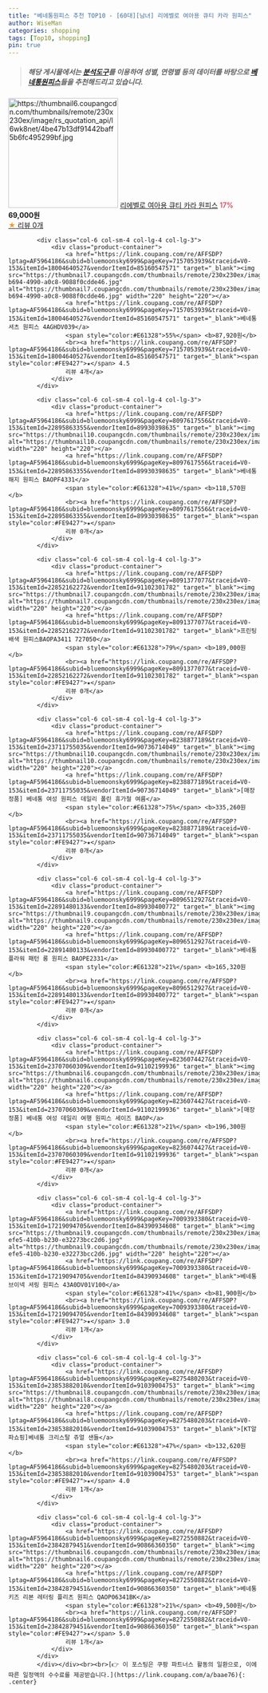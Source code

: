 ```yaml
---
title: "베네통원피스 추천 TOP10 - [60대][남녀] 리에벨로 여아용 큐티 카라 원피스"
author: WiseMan
categories: shopping
tags: [Top10, shopping]
pin: true
---
```


> ##### 해당 게시물에서는 [**분석도구**](https://itemscout.io/)를 이용하여 **성별**, **연령별** 등의 데이터를 바탕으로 [**베네통원피스**](https://link.coupang.com/a/baae76)들을 추천해드리고 있습니다.
<div class="container"><div class="row">
            <div class="col-6 col-sm-4 col-lg-4 col-lg-3">
                <div class="product-container">
                    <a href="https://link.coupang.com/re/AFFSDP?lptag=AF5964186&subid=bluemoonsky6999&pageKey=8250085039&traceid=V0-153&itemId=23750033362&vendorItemId=90774561429" target="_blank"><img src="https://thumbnail6.coupangcdn.com/thumbnails/remote/230x230ex/image/rs_quotation_api/l6wk8net/4be47b13df91442baff5b6fc495299bf.jpg" alt="https://thumbnail6.coupangcdn.com/thumbnails/remote/230x230ex/image/rs_quotation_api/l6wk8net/4be47b13df91442baff5b6fc495299bf.jpg" width="220" height="220"></a>
                    <a href="https://link.coupang.com/re/AFFSDP?lptag=AF5964186&subid=bluemoonsky6999&pageKey=8250085039&traceid=V0-153&itemId=23750033362&vendorItemId=90774561429" target="_blank">리에벨로 여아용 큐티 카라 원피스</a>
                    <span style="color:#E61328">17%</span> <b>69,000원</b>
                    <br><a href="https://link.coupang.com/re/AFFSDP?lptag=AF5964186&subid=bluemoonsky6999&pageKey=8250085039&traceid=V0-153&itemId=23750033362&vendorItemId=90774561429" target="_blank"><span style="color:#FE9427">★</span> 
                    리뷰 0개</a>
                </div>
            </div>
            
            <div class="col-6 col-sm-4 col-lg-4 col-lg-3">
                <div class="product-container">
                    <a href="https://link.coupang.com/re/AFFSDP?lptag=AF5964186&subid=bluemoonsky6999&pageKey=7157053939&traceid=V0-153&itemId=18004640527&vendorItemId=85160547571" target="_blank"><img src="https://thumbnail7.coupangcdn.com/thumbnails/remote/230x230ex/image/retail/images/2023/02/23/18/1/5ce0030c-b694-4990-a0c8-9088f0cdde46.jpg" alt="https://thumbnail7.coupangcdn.com/thumbnails/remote/230x230ex/image/retail/images/2023/02/23/18/1/5ce0030c-b694-4990-a0c8-9088f0cdde46.jpg" width="220" height="220"></a>
                    <a href="https://link.coupang.com/re/AFFSDP?lptag=AF5964186&subid=bluemoonsky6999&pageKey=7157053939&traceid=V0-153&itemId=18004640527&vendorItemId=85160547571" target="_blank">베네통 셔츠 원피스 4AGHDV039</a>
                    <span style="color:#E61328">55%</span> <b>87,920원</b>
                    <br><a href="https://link.coupang.com/re/AFFSDP?lptag=AF5964186&subid=bluemoonsky6999&pageKey=7157053939&traceid=V0-153&itemId=18004640527&vendorItemId=85160547571" target="_blank"><span style="color:#FE9427">★</span> 4.5
                    리뷰 4개</a>
                </div>
            </div>
            
            <div class="col-6 col-sm-4 col-lg-4 col-lg-3">
                <div class="product-container">
                    <a href="https://link.coupang.com/re/AFFSDP?lptag=AF5964186&subid=bluemoonsky6999&pageKey=8097617556&traceid=V0-153&itemId=22895863355&vendorItemId=89930398635" target="_blank"><img src="https://thumbnail10.coupangcdn.com/thumbnails/remote/230x230ex/image/vendor_inventory/022a/e5d71a78b4fa562023905e3d879bc0985db7b2a96e73bae11b48b620ffb1.jpg" alt="https://thumbnail10.coupangcdn.com/thumbnails/remote/230x230ex/image/vendor_inventory/022a/e5d71a78b4fa562023905e3d879bc0985db7b2a96e73bae11b48b620ffb1.jpg" width="220" height="220"></a>
                    <a href="https://link.coupang.com/re/AFFSDP?lptag=AF5964186&subid=bluemoonsky6999&pageKey=8097617556&traceid=V0-153&itemId=22895863355&vendorItemId=89930398635" target="_blank">베네통 해지 원피스 BAOPF4331</a>
                    <span style="color:#E61328">41%</span> <b>118,570원</b>
                    <br><a href="https://link.coupang.com/re/AFFSDP?lptag=AF5964186&subid=bluemoonsky6999&pageKey=8097617556&traceid=V0-153&itemId=22895863355&vendorItemId=89930398635" target="_blank"><span style="color:#FE9427">★</span> 
                    리뷰 0개</a>
                </div>
            </div>
            
            <div class="col-6 col-sm-4 col-lg-4 col-lg-3">
                <div class="product-container">
                    <a href="https://link.coupang.com/re/AFFSDP?lptag=AF5964186&subid=bluemoonsky6999&pageKey=8091377077&traceid=V0-153&itemId=22852162272&vendorItemId=91102301782" target="_blank"><img src="https://thumbnail7.coupangcdn.com/thumbnails/remote/230x230ex/image/vendor_inventory/d1ec/d8ef9205705e2c317c448999aed8855f8f57fae3bd9f25d31c45c95dbbc5.jpg" alt="https://thumbnail7.coupangcdn.com/thumbnails/remote/230x230ex/image/vendor_inventory/d1ec/d8ef9205705e2c317c448999aed8855f8f57fae3bd9f25d31c45c95dbbc5.jpg" width="220" height="220"></a>
                    <a href="https://link.coupang.com/re/AFFSDP?lptag=AF5964186&subid=bluemoonsky6999&pageKey=8091377077&traceid=V0-153&itemId=22852162272&vendorItemId=91102301782" target="_blank">프린팅 배색 원피스BAOPA3411 727050</a>
                    <span style="color:#E61328">79%</span> <b>189,000원</b>
                    <br><a href="https://link.coupang.com/re/AFFSDP?lptag=AF5964186&subid=bluemoonsky6999&pageKey=8091377077&traceid=V0-153&itemId=22852162272&vendorItemId=91102301782" target="_blank"><span style="color:#FE9427">★</span> 
                    리뷰 0개</a>
                </div>
            </div>
            
            <div class="col-6 col-sm-4 col-lg-4 col-lg-3">
                <div class="product-container">
                    <a href="https://link.coupang.com/re/AFFSDP?lptag=AF5964186&subid=bluemoonsky6999&pageKey=8238877189&traceid=V0-153&itemId=23711755035&vendorItemId=90736714049" target="_blank"><img src="https://thumbnail10.coupangcdn.com/thumbnails/remote/230x230ex/image/vendor_inventory/34b8/fb304a6fd68e22b2a129d086a9b844dabe4f91dd32abd91bf4b94b4eef39.jpg" alt="https://thumbnail10.coupangcdn.com/thumbnails/remote/230x230ex/image/vendor_inventory/34b8/fb304a6fd68e22b2a129d086a9b844dabe4f91dd32abd91bf4b94b4eef39.jpg" width="220" height="220"></a>
                    <a href="https://link.coupang.com/re/AFFSDP?lptag=AF5964186&subid=bluemoonsky6999&pageKey=8238877189&traceid=V0-153&itemId=23711755035&vendorItemId=90736714049" target="_blank">[매장정품] 베네통 여성 원피스 데일리 폴린 휴가철 여름</a>
                    <span style="color:#E61328">75%</span> <b>335,260원</b>
                    <br><a href="https://link.coupang.com/re/AFFSDP?lptag=AF5964186&subid=bluemoonsky6999&pageKey=8238877189&traceid=V0-153&itemId=23711755035&vendorItemId=90736714049" target="_blank"><span style="color:#FE9427">★</span> 
                    리뷰 0개</a>
                </div>
            </div>
            
            <div class="col-6 col-sm-4 col-lg-4 col-lg-3">
                <div class="product-container">
                    <a href="https://link.coupang.com/re/AFFSDP?lptag=AF5964186&subid=bluemoonsky6999&pageKey=8096512927&traceid=V0-153&itemId=22891480133&vendorItemId=89930400772" target="_blank"><img src="https://thumbnail9.coupangcdn.com/thumbnails/remote/230x230ex/image/vendor_inventory/1f07/282314e36bd990923fc5482fc4567018c1ca53bc091917dda981211cf4e8.jpg" alt="https://thumbnail9.coupangcdn.com/thumbnails/remote/230x230ex/image/vendor_inventory/1f07/282314e36bd990923fc5482fc4567018c1ca53bc091917dda981211cf4e8.jpg" width="220" height="220"></a>
                    <a href="https://link.coupang.com/re/AFFSDP?lptag=AF5964186&subid=bluemoonsky6999&pageKey=8096512927&traceid=V0-153&itemId=22891480133&vendorItemId=89930400772" target="_blank">베네통 플라워 패턴 롱 원피스 BAOPE2331</a>
                    <span style="color:#E61328">21%</span> <b>165,320원</b>
                    <br><a href="https://link.coupang.com/re/AFFSDP?lptag=AF5964186&subid=bluemoonsky6999&pageKey=8096512927&traceid=V0-153&itemId=22891480133&vendorItemId=89930400772" target="_blank"><span style="color:#FE9427">★</span> 
                    리뷰 0개</a>
                </div>
            </div>
            
            <div class="col-6 col-sm-4 col-lg-4 col-lg-3">
                <div class="product-container">
                    <a href="https://link.coupang.com/re/AFFSDP?lptag=AF5964186&subid=bluemoonsky6999&pageKey=8236074427&traceid=V0-153&itemId=23707060309&vendorItemId=91102199936" target="_blank"><img src="https://thumbnail6.coupangcdn.com/thumbnails/remote/230x230ex/image/vendor_inventory/1ac7/af804ddc39318305bc8fc6a153d1fb4c0fa76ed25d76e34e0e6c44f8b37f.jpg" alt="https://thumbnail6.coupangcdn.com/thumbnails/remote/230x230ex/image/vendor_inventory/1ac7/af804ddc39318305bc8fc6a153d1fb4c0fa76ed25d76e34e0e6c44f8b37f.jpg" width="220" height="220"></a>
                    <a href="https://link.coupang.com/re/AFFSDP?lptag=AF5964186&subid=bluemoonsky6999&pageKey=8236074427&traceid=V0-153&itemId=23707060309&vendorItemId=91102199936" target="_blank">[매장정품] 베네통 여성 데일리 여행 원피스 세이즈 BAOP</a>
                    <span style="color:#E61328">21%</span> <b>196,300원</b>
                    <br><a href="https://link.coupang.com/re/AFFSDP?lptag=AF5964186&subid=bluemoonsky6999&pageKey=8236074427&traceid=V0-153&itemId=23707060309&vendorItemId=91102199936" target="_blank"><span style="color:#FE9427">★</span> 
                    리뷰 0개</a>
                </div>
            </div>
            
            <div class="col-6 col-sm-4 col-lg-4 col-lg-3">
                <div class="product-container">
                    <a href="https://link.coupang.com/re/AFFSDP?lptag=AF5964186&subid=bluemoonsky6999&pageKey=7009393380&traceid=V0-153&itemId=17219094705&vendorItemId=84390934608" target="_blank"><img src="https://thumbnail9.coupangcdn.com/thumbnails/remote/230x230ex/image/retail/images/2022/12/20/14/8/595c398d-efe5-410b-b230-e32273bcc2d6.jpg" alt="https://thumbnail9.coupangcdn.com/thumbnails/remote/230x230ex/image/retail/images/2022/12/20/14/8/595c398d-efe5-410b-b230-e32273bcc2d6.jpg" width="220" height="220"></a>
                    <a href="https://link.coupang.com/re/AFFSDP?lptag=AF5964186&subid=bluemoonsky6999&pageKey=7009393380&traceid=V0-153&itemId=17219094705&vendorItemId=84390934608" target="_blank">베네통 브이넥 셔링 원피스 43A0DV01V100</a>
                    <span style="color:#E61328">41%</span> <b>81,900원</b>
                    <br><a href="https://link.coupang.com/re/AFFSDP?lptag=AF5964186&subid=bluemoonsky6999&pageKey=7009393380&traceid=V0-153&itemId=17219094705&vendorItemId=84390934608" target="_blank"><span style="color:#FE9427">★</span> 3.0
                    리뷰 1개</a>
                </div>
            </div>
            
            <div class="col-6 col-sm-4 col-lg-4 col-lg-3">
                <div class="product-container">
                    <a href="https://link.coupang.com/re/AFFSDP?lptag=AF5964186&subid=bluemoonsky6999&pageKey=8275480203&traceid=V0-153&itemId=23853882010&vendorItemId=91039004753" target="_blank"><img src="https://thumbnail8.coupangcdn.com/thumbnails/remote/230x230ex/image/vendor_inventory/3422/2de179576ef2e2647489001f6516b5426333f7ecb69bb8180a0563bcb44c.jpg" alt="https://thumbnail8.coupangcdn.com/thumbnails/remote/230x230ex/image/vendor_inventory/3422/2de179576ef2e2647489001f6516b5426333f7ecb69bb8180a0563bcb44c.jpg" width="220" height="220"></a>
                    <a href="https://link.coupang.com/re/AFFSDP?lptag=AF5964186&subid=bluemoonsky6999&pageKey=8275480203&traceid=V0-153&itemId=23853882010&vendorItemId=91039004753" target="_blank">[KT알파쇼핑]베네통 크리스탈 쥬얼 샌들</a>
                    <span style="color:#E61328">47%</span> <b>132,620원</b>
                    <br><a href="https://link.coupang.com/re/AFFSDP?lptag=AF5964186&subid=bluemoonsky6999&pageKey=8275480203&traceid=V0-153&itemId=23853882010&vendorItemId=91039004753" target="_blank"><span style="color:#FE9427">★</span> 4.0
                    리뷰 1개</a>
                </div>
            </div>
            
            <div class="col-6 col-sm-4 col-lg-4 col-lg-3">
                <div class="product-container">
                    <a href="https://link.coupang.com/re/AFFSDP?lptag=AF5964186&subid=bluemoonsky6999&pageKey=8272550882&traceid=V0-153&itemId=23842879451&vendorItemId=90866360350" target="_blank"><img src="https://thumbnail6.coupangcdn.com/thumbnails/remote/230x230ex/image/vendor_inventory/f170/9826f784bdd5af60c391023ba0a822d91cb84e4ec508b3827f6062ae47b9.jpg" alt="https://thumbnail6.coupangcdn.com/thumbnails/remote/230x230ex/image/vendor_inventory/f170/9826f784bdd5af60c391023ba0a822d91cb84e4ec508b3827f6062ae47b9.jpg" width="220" height="220"></a>
                    <a href="https://link.coupang.com/re/AFFSDP?lptag=AF5964186&subid=bluemoonsky6999&pageKey=8272550882&traceid=V0-153&itemId=23842879451&vendorItemId=90866360350" target="_blank">베네통 키즈 리본 레터링 플리츠 원피스 QAOP06341BK</a>
                    <span style="color:#E61328">21%</span> <b>49,500원</b>
                    <br><a href="https://link.coupang.com/re/AFFSDP?lptag=AF5964186&subid=bluemoonsky6999&pageKey=8272550882&traceid=V0-153&itemId=23842879451&vendorItemId=90866360350" target="_blank"><span style="color:#FE9427">★</span> 5.0
                    리뷰 1개</a>
                </div>
            </div>
            </div></div><br><br>[👉 이 포스팅은 쿠팡 파트너스 활동의 일환으로, 이에 따른 일정액의 수수료를 제공받습니다.](https://link.coupang.com/a/baae76){: .center}
